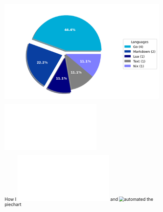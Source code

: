 ![Weekly Commit Distribution Per Language](./commit_distribution.png?beep-boop-18)

![Resume / CV](./cv-master.pdf)

How I ![created](./analyze_contributions.py) and ![automated](./.github/workflows/weekly_contributions.yml) the piechart
